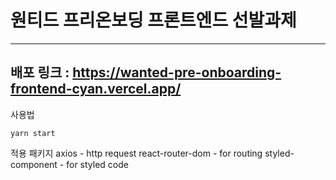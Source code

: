 # 원티드 프리온보딩 프론트엔드 선발과제

<hr>

## 배포 링크 : https://wanted-pre-onboarding-frontend-cyan.vercel.app/

사용법

```
yarn start
```

적용 패키지
axios - http request
react-router-dom - for routing
styled-component - for styled code
